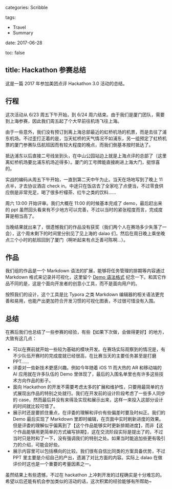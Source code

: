 categories: Scribble

tags:

- Travel
- Summary

date: 2017-06-28

toc: false

title: Hackathon 参赛总结
---

这是一篇 2017 年参加美团点评 Hackathon 3.0 活动的总结。

<!--more-->

## 行程
这次活动从 6/23 周五下午开始，到 6/24 周六结束。由于我们是厦门团队，需要到上海参赛，因此我们周五起了个大早前往机场飞往上海。

由于一些意外，我们没有预订到离上海总部最近的虹桥机场的机票，而是去往了浦东机场。不过歪打正着的是，当天虹桥的天气情况不如浦东，另一组预定了虹桥机票的厦门参赛队伍航班因而有较大程度的晚点，而我们倒基本按时抵达了。

抵达浦东以后直接二号线坐到头，在中山公园站边上就是上海点评的总部了（这里离虹桥机场要比浦东机场近得多）。厦门的工号牌能直接刷进上海大门，挺惊喜的。

实战的编码从周五下午开始，一直到第二天中午为止。当天在场地写到了晚上 11 点半，才去协议酒店 check in。中途只在饭店去了全家吃了点便当，不过零食供应倒是非常充足，喝了很多柠檬茶、红牛之类的饮料……

周六 13:00 开始评审。我们大概在 11:00 的时候基本完成了 demo，最后赶出来的 ppt 虽然回头看来有不少地方可以完善，不过以当时的紧张程度而言，完成度算是相当高了。

当晚结果就出来了，很遗憾我们的作品没有获奖（我们两个人在赛场多少失落了一会），这个周末剩下的时间里分别见了见上海的 dalao 们，然后在周日晚上乘坐晚点三个小时的航班回到了厦门（啊听起来有点乏善可陈啊…）。

## 作品
我们组的作品是一个 Markdown 语法的扩展，能够将任务管理的排期等内容通过 Markdown 格式来记录并可视化，这里留个 [Demo 语法格式](https://github.com/rxfe/tnt-cli/blob/master/test/base.md) 纪念一下。和其它作品不同的是，这是个面向开发者的创意小工具，而不是面向用户的。

按照我们的设计，这个工具是比 Typora 之类 Markdown 编辑器的相关语法更完善和易用，也能产出更加符合开发习惯的可视化图表，不过很可惜没有入围。

## 总结
在赛后我们也总结了一些参赛的经验，有些【如果下次做，会做得更好】的地方，大致有这几点：

* 可以在赛前就开始一些较为基础的模块开发。在赛场实际观察到的情况是，有不少队伍开赛时的完成度就已经很高，在比赛当天的主要任务甚至是打磨 PPT……
* 评委对一些新技术更感兴趣。例如今年随着 iOS 11 而大热的 AR 和移动端的 AI 应用就在许多队伍的 Demo 里体现了，最后的入围名单里也有许多这些技术方向作品的影子。
* 面向 Hackathon 的开发不需要考虑太多的扩展和维护性，只要用最简单的方式展现出作品的特别之处就行。我们在开发前的设计阶段考虑了一些多人同步的 case，然而最后并没有来得及实现和展示出来，这样一来投入这部分设计的时间就比较可惜了。
* 展示时还是要抓住重点，在评委的理解和评价有些偏差时要及时纠正。我们的 Demo 最后实现了 Markdown 里即时编辑，在页面中实时刷新进度的效果。但是评委的理解似乎偏离到了【这个作品能够实时更新排期进度】，而非【这个作品能够用更简单的方式编写排期】，这在交流阶段实际是提出了的，不过当时只是附和了一下，没有强调我们的特别之处。如果当时能追加些更有吸引力的介绍，可能会好些。
* 展示内容里可以包括横向的比较。我们很有自信比同类的方案具备优势，不过 PPT 里主要是介绍自己的产出，遗漏了对比方面的内容。实际上 dalao 在做评价时这也是一个重要的考量因素之一。

虽然结果上有些遗憾，不过在 hackathon 上冲刺开发的过程确实是十分难忘的。希望以后还能有机会参加类似的活动的话，这次积累的经验能够有所帮助~
